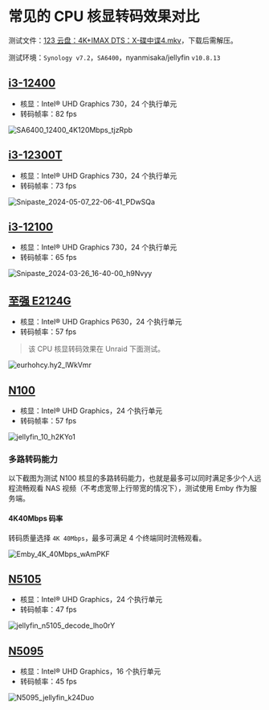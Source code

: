 # 常见的 CPU 核显转码效果对比

测试文件：[123 云盘：4K+IMAX DTS：X-碟中谍4.mkv](https://www.123pan.com/s/1JKMjv-VJxo.html)，下载后需解压。

测试环境：`Synology v7.2`，`SA6400`，nyanmisaka/jellyfin `v10.8.13`

## [i3-12400](https://ark.intel.com/content/www/cn/zh/ark/products/134586/intel-core-i5-12400-processor-18m-cache-up-to-4-40-ghz.html)

- 核显：Intel® UHD Graphics 730，24 个执行单元
- 转码帧率：82 fps

![SA6400_12400_4K120Mbps_tjzRpb](https://img-1255332810.cos.ap-chengdu.myqcloud.com/SA6400_12400_4K120Mbps_tjzRpb.jpg)

## [i3-12300T](https://www.intel.cn/content/www/cn/zh/products/sku/223096/intel-core-i312300t-processor-12m-cache-up-to-4-20-ghz/specifications.html)

- 核显：Intel® UHD Graphics 730，24 个执行单元
- 转码帧率：73 fps

![Snipaste_2024-05-07_22-06-41_PDwSQa](https://img-1255332810.cos.ap-chengdu.myqcloud.com/Snipaste_2024-05-07_22-06-41_PDwSQa.png)

## [i3-12100](https://ark.intel.com/content/www/cn/zh/ark/products/134584/intel-core-i3-12100-processor-12m-cache-up-to-4-30-ghz.html)

- 核显：Intel® UHD Graphics 730，24 个执行单元
- 转码帧率：65 fps

![Snipaste_2024-03-26_16-40-00_h9Nvyy](https://img-1255332810.cos.ap-chengdu.myqcloud.com/Snipaste_2024-03-26_16-40-00_h9Nvyy.png)

## [至强 E2124G](https://www.intel.cn/content/www/cn/zh/products/sku/134854/intel-xeon-e2124g-processor-8m-cache-up-to-4-50-ghz/specifications.html)

- 核显：Intel® UHD Graphics P630，24 个执行单元
- 转码帧率：57 fps

> 该 CPU 核显转码效果在 Unraid 下面测试。

![eurhohcy.hy2_lWkVmr](https://img-1255332810.cos.ap-chengdu.myqcloud.com/eurhohcy.hy2_lWkVmr.png)

## [N100](https://ark.intel.com/content/www/cn/zh/ark/products/231803/intel-processor-n100-6m-cache-up-to-3-40-ghz.html)

- 核显：Intel® UHD Graphics，24 个执行单元
- 转码帧率：57 fps

![jellyfin_10_h2KYo1](https://img-1255332810.cos.ap-chengdu.myqcloud.com/jellyfin_10_h2KYo1.png)

### 多路转码能力

以下截图为测试 N100 核显的多路转码能力，也就是最多可以同时满足多少个人远程流畅观看 NAS 视频（不考虑宽带上行带宽的情况下），测试使用 Emby 作为服务端。

#### 4K40Mbps 码率

转码质量选择 `4K 40Mbps`，最多可满足 4 个终端同时流畅观看。

![Emby_4K_40Mbps_wAmPKF](https://img-1255332810.cos.ap-chengdu.myqcloud.com/Emby_4K_40Mbps_wAmPKF.png)

## [N5105](https://www.intel.cn/content/www/cn/zh/products/sku/212328/intel-celeron-processor-n5105-4m-cache-up-to-2-90-ghz/specifications.html)

- 核显：Intel® UHD Graphics，24 个执行单元
- 转码帧率：47 fps

![jellyfin_n5105_decode_lho0rY](https://img-1255332810.cos.ap-chengdu.myqcloud.com/jellyfin_n5105_decode_lho0rY.png)

## [N5095](https://www.intel.cn/content/www/cn/zh/products/sku/212322/intel-celeron-processor-n5095-4m-cache-up-to-2-90-ghz/specifications.html)

- 核显：Intel® UHD Graphics，16 个执行单元
- 转码帧率：45 fps

![N5095_jellyfin_k24Duo](https://img-1255332810.cos.ap-chengdu.myqcloud.com/N5095_jellyfin_k24Duo.png)